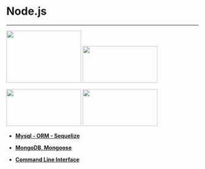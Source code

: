 # Node.js

---


<img src="https://cdn-images-1.medium.com/max/2000/1*-Nq1fQSPq9aeoWxn4WFbhg.png" width="196" height="136">       <span width ="20"/> <img src="https://www.sohamkamani.com/static/express-routing-logo-65137ed3c844d05124dcfdab28263c21-ec9c1.png" width="196" height="96">
    
  <img src="https://t1.daumcdn.net/cfile/tistory/99A7B04A5A7BCEEC08" width="196" height="96">  <img src="https://images.opencollective.com/proxy/images?src=https%3A%2F%2Fopencollective-production.s3-us-west-1.amazonaws.com%2F7a00cdd0-fae4-11e7-ae09-7f36f712693a.png&height=640" width="196" height="96">


* **[Mysql - ORM - Sequelize](./Chapter07/mysql-sequelize/README.md)**

* **[MongoDB, Mongoose](./Chapter08/MongoDB/README.md)**

* **[Command Line Interface](./Chapter08/Node-CLI/README.md)**
